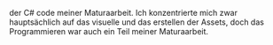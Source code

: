 der C# code meiner Maturaarbeit. 
Ich konzentrierte mich zwar hauptsächlich auf das visuelle und das erstellen der Assets, doch das Programmieren war auch ein Teil meiner Maturaarbeit.
